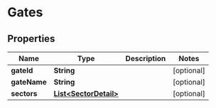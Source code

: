 
# Gates

## Properties
Name | Type | Description | Notes
------------ | ------------- | ------------- | -------------
**gateId** | **String** |  |  [optional]
**gateName** | **String** |  |  [optional]
**sectors** | [**List&lt;SectorDetail&gt;**](SectorDetail.md) |  |  [optional]



